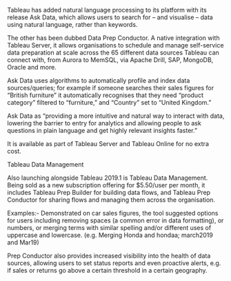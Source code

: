 Tableau has added natural language processing to its platform with its release Ask Data, which allows users to search for – and visualise – data using natural language, rather than keywords.

The other has been dubbed Data Prep Conductor. A native integration with Tableau Server, 
it allows organisations to schedule and manage self-service data preparation at scale across the 65 different data sources 
Tableau can connect with, from Aurora to MemSQL, via Apache Drill, SAP, MongoDB, Oracle and more.


Ask Data uses algorithms to automatically profile and index data sources/queries; 
for example if someone searches their sales figures for “British furniture”
it automatically recognises that they need “product category” filtered to “furniture,” and “Country” set to “United Kingdom.” 

Ask Data as “providing a more intuitive and natural way to interact with data, lowering the barrier to entry for 
analytics and allowing people to ask questions in plain language and get highly relevant insights faster.”

It is available as part of Tableau Server and Tableau Online for no extra cost.

Tableau Data Management

Also launching alongside Tableau 2019.1 is Tableau Data Management. Being sold as a new subscription 
offering for $5.50/user per month, it includes Tableau Prep Builder for building data flows, 
and Tableau Prep Conductor for sharing flows and managing them across the organisation.


Examples:-
Demonstrated on car sales figures, the tool suggested options for users including removing spaces 
(a common error in data formatting), or numbers, or merging terms with similar spelling and/or 
different uses of uppercase and lowercase. 
(e.g. Merging Honda and hondaa; march2019 and Mar19)



Prep Conductor also provides increased visibility into the health of data sources, 
allowing users to set status reports and even proactive alerts,
e.g. if sales or returns go above a certain threshold in a certain geography.
